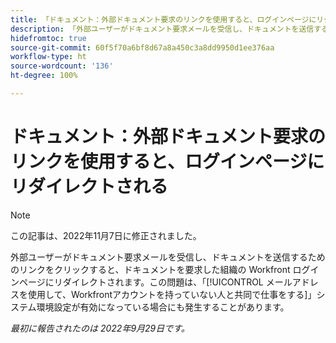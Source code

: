 ```yaml
---
title: 「ドキュメント：外部ドキュメント要求のリンクを使用すると、ログインページにリダイレクトされる」
description: 「外部ユーザーがドキュメント要求メールを受信し、ドキュメントを送信するためのリンクをクリックすると、ドキュメントを要求した組織の Workfront ログインページにリダイレクトされます。この問題は、「メールアドレスを使用して、Workfrontアカウントを持っていない人と共同で仕事をする」システム環境設定が有効になっている場合にも発生することがあります。」
hidefromtoc: true
source-git-commit: 60f5f70a6bf8d67a8a450c3a8dd9950d1ee376aa
workflow-type: ht
source-wordcount: '136'
ht-degree: 100%

---
```



# ドキュメント：外部ドキュメント要求のリンクを使用すると、ログインページにリダイレクトされる

<!--This article is on the WF and WFP TOCs-->

>[!NOTE]
>
>この記事は、2022年11月7日に修正されました。

外部ユーザーがドキュメント要求メールを受信し、ドキュメントを送信するためのリンクをクリックすると、ドキュメントを要求した組織の Workfront ログインページにリダイレクトされます。この問題は、「[!UICONTROL メールアドレスを使用して、Workfrontアカウントを持っていない人と共同で仕事をする]」システム環境設定が有効になっている場合にも発生することがあります。

_最初に報告されたのは 2022年9月29日です。_

